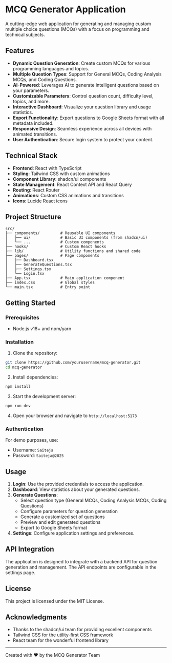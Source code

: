 
# MCQ Generator Application

A cutting-edge web application for generating and managing custom multiple choice questions (MCQs) with a focus on programming and technical subjects.

## Features

- **Dynamic Question Generation**: Create custom MCQs for various programming languages and topics.
- **Multiple Question Types**: Support for General MCQs, Coding Analysis MCQs, and Coding Questions.
- **AI-Powered**: Leverages AI to generate intelligent questions based on your parameters.
- **Customizable Parameters**: Control question count, difficulty level, topics, and more.
- **Interactive Dashboard**: Visualize your question library and usage statistics.
- **Export Functionality**: Export questions to Google Sheets format with all metadata included.
- **Responsive Design**: Seamless experience across all devices with animated transitions.
- **User Authentication**: Secure login system to protect your content.

## Technical Stack

- **Frontend**: React with TypeScript
- **Styling**: Tailwind CSS with custom animations
- **Component Library**: shadcn/ui components
- **State Management**: React Context API and React Query
- **Routing**: React Router
- **Animations**: Custom CSS animations and transitions
- **Icons**: Lucide React icons

## Project Structure

```
src/
├── components/         # Reusable UI components
│   ├── ui/             # Basic UI components (from shadcn/ui)
│   └── ...             # Custom components
├── hooks/              # Custom React hooks
├── lib/                # Utility functions and shared code
├── pages/              # Page components
│   ├── Dashboard.tsx
│   ├── GenerateQuestions.tsx
│   ├── Settings.tsx
│   └── Login.tsx
├── App.tsx             # Main application component
├── index.css           # Global styles
└── main.tsx            # Entry point
```

## Getting Started

### Prerequisites

- Node.js v18+ and npm/yarn

### Installation

1. Clone the repository:
```bash
git clone https://github.com/yourusername/mcq-generator.git
cd mcq-generator
```

2. Install dependencies:
```bash
npm install
```

3. Start the development server:
```bash
npm run dev
```

4. Open your browser and navigate to `http://localhost:5173`

### Authentication

For demo purposes, use:
- Username: `Saiteja`
- Password: `Saiteja@2025`

## Usage

1. **Login**: Use the provided credentials to access the application.
2. **Dashboard**: View statistics about your generated questions.
3. **Generate Questions**: 
   - Select question type (General MCQs, Coding Analysis MCQs, Coding Questions)
   - Configure parameters for question generation
   - Generate a customized set of questions
   - Preview and edit generated questions
   - Export to Google Sheets format
4. **Settings**: Configure application settings and preferences.

## API Integration

The application is designed to integrate with a backend API for question generation and management. The API endpoints are configurable in the settings page.

## License

This project is licensed under the MIT License.

## Acknowledgments

- Thanks to the shadcn/ui team for providing excellent components
- Tailwind CSS for the utility-first CSS framework
- React team for the wonderful frontend library

---

Created with ❤️ by the MCQ Generator Team
